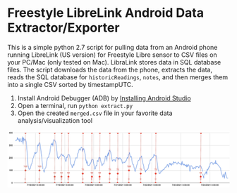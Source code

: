 # Freestyle LibreLink Android Data Extractor/Exporter
This is a simple python 2.7 script for pulling data from an Android phone running LibreLink (US version) for Freestyle Libre sensor to CSV files on your PC/Mac (only tested on Mac). LibraLink stores data in SQL database files.  The script downloads the data from the phone, extracts the data, reads the SQL database for `historicReadings`, `notes`, and then merges them into a single CSV sorted by timestampUTC.

1. Install Android Debugger (ADB) by [Installing Android Studio](https://developer.android.com/studio)
2. Open a terminal, run `python extract.py`
3. Open the created `merged.csv` file in your favorite data analysis/visualization tool

![chart](https://github.com/jcl5m1/freestyle_libre_extractor/blob/main/chart.jpg?raw=true)
